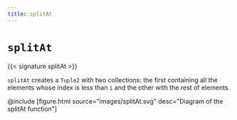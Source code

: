 ```yaml
---
title: splitAt
---
```


# `splitAt`

{{< signature splitAt >}}

`splitAt` creates a `Tuple2` with two collections: the first containing all the elements whose index is less than `i` and the other with the rest of elements.

@include [figure.html source="images/splitAt.svg" desc="Diagram of the splitAt function"]
